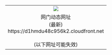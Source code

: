 ﻿<table>
  <tr></tr>
  <tr><td colspan=2 align=center><img src="https://d1hmdu48c956k2.cloudfront.net/Up/oGate.jpg" /></td></tr>
  <tr><td colspan=2 align=center>网门动态网址<br/>(最新)
<br>https://d1hmdu48c956k2.cloudfront.net
<br/><br/>(以下网址可能失效)
    </td>
  </tr>
</table>
